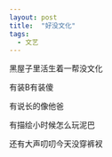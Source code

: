 ```yaml
---
layout: post
title:  "好没文化"
tags:
  - 文艺
---
```


黑屋子里活生着一帮没文化

有装B有装傻

有说长的像他爸

有描绘小时候怎么玩泥巴

还有大声叨叨今天没穿裤衩
